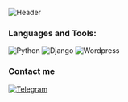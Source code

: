 ![Header](https://github.com/Duckin1/Duckin1/blob/main/assets/header.png?raw=true) <!-- (https://kazan.hh.ru/resume/6e060b4fff058e0d020039ed1f435a6d776c39) -->
### Languages and Tools:
![Python](https://img.shields.io/badge/Python-000000?style=for-the-badge&logo=Python)
![Django](https://img.shields.io/badge/Django-000000?style=for-the-badge&logo=Django)
![Wordpress](https://img.shields.io/badge/Wordpress-000000?style=for-the-badge&logo=wordpress)


### Contact me
[![Telegram](https://img.shields.io/badge/Telegram-000000?style=for-the-badge&logo=telegram)](https://t.me/almazwp)

<!-- ![Duckin's GitHub stats](https://github-readme-stats.vercel.app/api?username=Duckin1&show_icons=true&title_color=000000) -->
